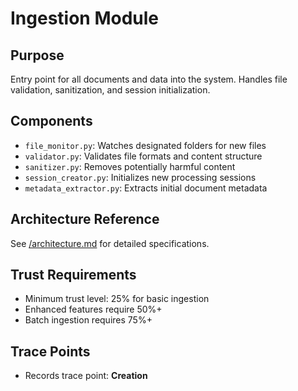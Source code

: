 # Ingestion Module

## Purpose
Entry point for all documents and data into the system. Handles file validation, sanitization, and session initialization.

## Components
- `file_monitor.py`: Watches designated folders for new files
- `validator.py`: Validates file formats and content structure
- `sanitizer.py`: Removes potentially harmful content
- `session_creator.py`: Initializes new processing sessions
- `metadata_extractor.py`: Extracts initial document metadata

## Architecture Reference
See [/architecture.md](/architecture.md#1-ingestion-module-srcingestion) for detailed specifications.

## Trust Requirements
- Minimum trust level: 25% for basic ingestion
- Enhanced features require 50%+
- Batch ingestion requires 75%+

## Trace Points
- Records trace point: **Creation**